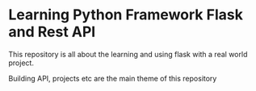# Learning Python Framework Flask and Rest API

This repository is all about the learning and using flask with a real world project.

Building API, projects etc are the main theme of this repository
